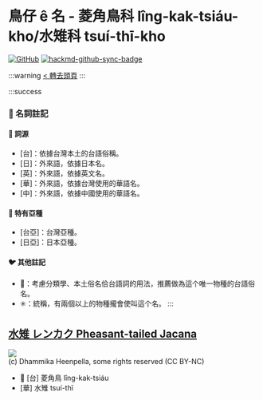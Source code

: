 # 鳥仔 ê 名 - 菱角鳥科 lîng-kak-tsiáu-kho/水雉科 tsuí-thī-kho

[![GitHub](https://img.shields.io/badge/GitHub-black?logo=github)](https://github.com/siansiansu/tsiau-a-e-mia)
[![hackmd-github-sync-badge](https://hackmd.io/cOzWWtdLTZqW_0-LcIZXIg/badge)](https://hackmd.io/cOzWWtdLTZqW_0-LcIZXIg)

:::warning
[< 轉去頭頁](https://hackmd.io/@siansiansu/Hy4VzNvha)
:::

:::success
### 📖 名詞註記

#### 📎 詞源

- [台]：依據台灣本土的台語俗稱。
- [日]：外來語，依據日本名。
- [英]：外來語，依據英文名。
- [華]：外來語，依據台灣使用的華語名。
- [中]：外來語，依據中國使用的華語名。

#### 🎏 特有亞種

- [台亞]：台灣亞種。
- [日亞]：日本亞種。

#### 🐦 其他註記

- 🎯：考慮分類學、本土俗名佮台語詞的用法，推薦做為這个唯一物種的台語俗名。
- ✳️：統稱，有兩個以上的物種攏會使叫這个名。
:::

## [水雉 レンカク Pheasant-tailed Jacana](https://ebird.org/species/phtjac1)

![](https://inaturalist-open-data.s3.amazonaws.com/photos/25837/medium.jpg)
<br/>
(c) Dhammika Heenpella, some rights reserved (CC BY-NC)

- 🎯 [台] 菱角鳥 lîng-kak-tsiáu
- [華] 水雉 tsuí-thī
